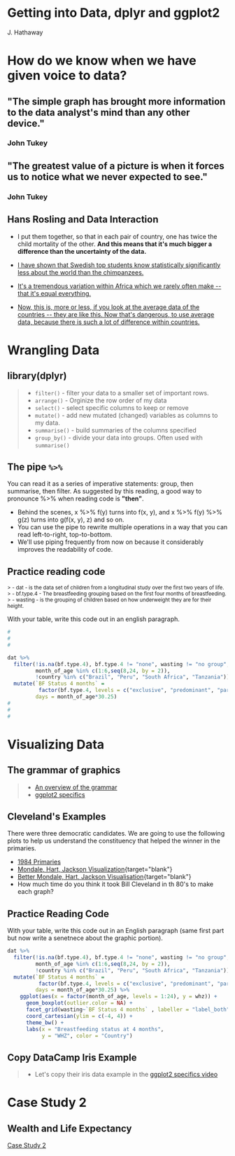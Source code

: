 # Getting into Data, dplyr and ggplot2
J. Hathaway  



#  How do we know when we have given voice to data?

## "The simple graph has brought more information to the data analyst's mind than any other device."

### John Tukey


## "The greatest value of a picture is when it forces us to notice what we never expected to see." 

### John Tukey

## Hans Rosling and Data Interaction

- I put them together, so that in each pair of country, one has twice the child mortality of the other. **And this means that it's much bigger a difference than the uncertainty of the data.**

- [I have shown that Swedish top students know statistically significantly less about the world than the chimpanzees.](https://www.youtube.com/embed/usdJgEwMinM?rel=0&amp;start=80)

- [It's a tremendous variation within Africa which we rarely often make -- that it's equal everything.](https://www.youtube.com/embed/usdJgEwMinM?rel=0&amp;start=570)

- [Now, this is, more or less, if you look at the average data of the countries -- they are like this. Now that's dangerous, to use average data, because there is such a lot of difference within countries.](https://www.youtube.com/embed/usdJgEwMinM?rel=0&amp;start=823)

# Wrangling Data

## library(dplyr)

> - `filter()`  - filter your data to a smaller set of important rows.
> - `arrange()` - Orginize the row order of my data
> - `select()`  - select specific columns to keep or remove 
> - `mutate()`  - add new mutated (changed) variables as columns to my data.
> - `summarise()` - build summaries of the columns specified
> - `group_by()`  - divide your data into groups. Often used with `summarise()`

## The pipe `%>%`

You can read it as a series of imperative statements: group, then summarise, then filter. As suggested by this reading, a good way to pronounce %>% when reading code is **"then"**.

* Behind the scenes, x %>% f(y) turns into f(x, y), and x %>% f(y) %>% g(z) turns into g(f(x, y), z) and so on. 
* You can use the pipe to rewrite multiple operations in a way that you can read left-to-right, top-to-bottom. 
* We'll use piping frequently from now on because it considerably improves the readability of code.

## Practice reading code

<small>
> - dat - is the data set of children from a longitudinal study over the first two years of life.
> - bf.type.4 - The breastfeeding grouping based on the first four months of breastfeeding.
> - wasting - is the grouping of children based on how underweight they are for their height.
</small>

With your table, write this code out in an english paragraph.


```r
#
#
#

dat %>%
  filter(!is.na(bf.type.4), bf.type.4 != "none", wasting != "no group", 
         month_of_age %in% c(1:6,seq(8,24, by = 2)), 
         !country %in% c("Brazil", "Peru", "South Africa", "Tanzania")) %>%
  mutate(`BF Status 4 months` = 
          factor(bf.type.4, levels = c("exclusive", "predominant", "partial")),
         days = month_of_age*30.25) 
#
#
#
```

# Visualizing Data

## The grammar of graphics

> - [An overview of the grammar](https://www.youtube.com/embed/uiTc55clwuA?rel=0)
> - [ggplot2 specifics](https://www.youtube.com/embed/PiY9hwOkL8U?rel=0)


## Cleveland's Examples

There were three democratic candidates.  We are going to use the following plots to help us understand the constituency that helped the winner in the primaries.

- [1984 Primaries](https://en.wikipedia.org/wiki/Democratic_Party_presidential_primaries,_1984)
- [Mondale, Hart, Jackson Visualization](../images/Cleveland_1_ok.png){target="blank"}
- [Better Mondale, Hart, Jackson Visualisation](../images/Cleveland_1_better.png){target="blank"}
- How much time do you think it took Bill Cleveland in th 80's to make each graph?



## Practice Reading Code

With your table, write this code out in an English paragraph  (same first part but now write a senetnece about the graphic portion).


```r
dat %>%
  filter(!is.na(bf.type.4), bf.type.4 != "none", wasting != "no group", 
         month_of_age %in% c(1:6,seq(8,24, by = 2)), 
         !country %in% c("Brazil", "Peru", "South Africa", "Tanzania")) %>%
  mutate(`BF Status 4 months` = 
          factor(bf.type.4, levels = c("exclusive", "predominant", "partial")),
         days = month_of_age*30.25) %>%
    ggplot(aes(x = factor(month_of_age, levels = 1:24), y = whz)) +
      geom_boxplot(outlier.color = NA) +
      facet_grid(wasting~`BF Status 4 months` , labeller = "label_both") +
      coord_cartesian(ylim = c(-4, 4)) +
      theme_bw() +
      labs(x = "Breastfeeding status at 4 months", 
           y = "WHZ", color = "Country")
```

## Copy DataCamp Iris Example

> - Let's copy their iris data example in the [ggplot2 specifics video](https://www.youtube.com/embed/PiY9hwOkL8U?start=141)

# Case Study 2

## Wealth and Life Expectancy

[Case Study 2](https://byuistats.github.io/M335/weekly_projects/cs02_details.html)

